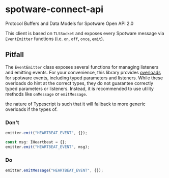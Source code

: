 # spotware-connect-api

Protocol Buffers and Data Models for Spotware Open API 2.0

This client is based on `TLSSocket` and exposes every Spotware message via `EventEmitter` functions (i.e. `on`, `off`, `once`, `emit`).

## Pitfall

The `EventEmitter` class exposes several functions for managing listeners and emitting events. For your convenience, this library provides [overloads](http://www.typescriptlang.org/docs/handbook/functions.html#overloads) for spotware events, including typed parameters and listeners. While these overloads do hint at the correct types, they do not guarantee correctly typed parameters or listeners. Instead, it is recommended to use utility methods like `onMessage` or `emitMessage`.

the nature of Typescript is such that it will fallback to more generic overloads if the types of.

### Don't

```typescript
emitter.emit("HEARTBEAT_EVENT", {});

const msg: IHeartbeat = {};
emitter.emit("HEARTBEAT_EVENT", msg);
```

### Do

```typescript
emitter.emitMessage("HEARTBEAT_EVENT", {});
```
